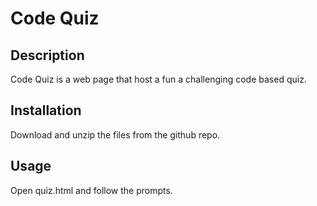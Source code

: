 # Code Quiz

## Description
Code Quiz is a web page that host a fun a challenging code based quiz.

## Installation
Download and unzip the files from the github repo.

## Usage
Open quiz.html and follow the prompts.
